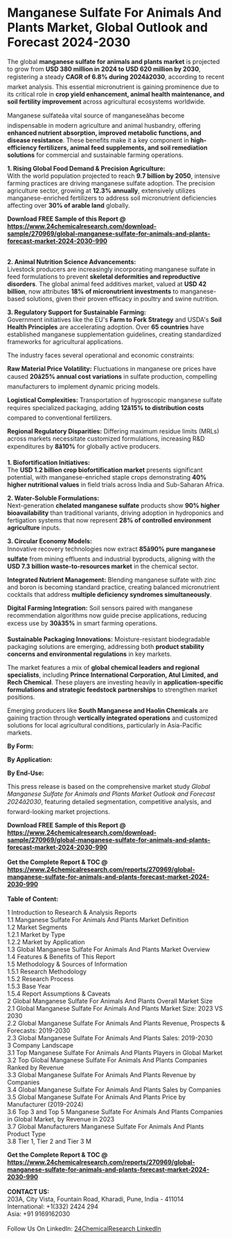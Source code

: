 <h1>Manganese Sulfate For Animals And Plants Market, Global Outlook and Forecast 2024-2030</h1><p>The global <strong>manganese sulfate for animals and plants market</strong> is projected to grow from <strong>USD 380 million in 2024 to USD 620 million by 2030</strong>, registering a steady <strong>CAGR of 6.8% during 2024â2030</strong>, according to recent market analysis. This essential micronutrient is gaining prominence due to its critical role in <strong>crop yield enhancement, animal health maintenance, and soil fertility improvement</strong> across agricultural ecosystems worldwide.</p><p>Manganese sulfateâa vital source of manganeseâhas become indispensable in modern agriculture and animal husbandry, offering <strong>enhanced nutrient absorption, improved metabolic functions, and disease resistance</strong>. These benefits make it a key component in <strong>high-efficiency fertilizers, animal feed supplements, and soil remediation solutions</strong> for commercial and sustainable farming operations.</p><p><strong>1. Rising Global Food Demand &amp; Precision Agriculture:</strong><br>
With the world population projected to reach <strong>9.7 billion by 2050</strong>, intensive farming practices are driving manganese sulfate adoption. The precision agriculture sector, growing at <strong>12.3% annually</strong>, extensively utilizes manganese-enriched fertilizers to address soil micronutrient deficiencies affecting over <strong>30% of arable land</strong> globally.</p><div><b>Download FREE Sample of this Report @ 
            <a href="https://www.24chemicalresearch.com/download-sample/270969/global-manganese-sulfate-for-animals-and-plants-forecast-market-2024-2030-990">
            https://www.24chemicalresearch.com/download-sample/270969/global-manganese-sulfate-for-animals-and-plants-forecast-market-2024-2030-990</a></b></div><br><p><strong>2. Animal Nutrition Science Advancements:</strong><br>
Livestock producers are increasingly incorporating manganese sulfate in feed formulations to prevent <strong>skeletal deformities and reproductive disorders</strong>. The global animal feed additives market, valued at <strong>USD 42 billion</strong>, now attributes <strong>18% of micronutrient investments</strong> to manganese-based solutions, given their proven efficacy in poultry and swine nutrition.</p><p><strong>3. Regulatory Support for Sustainable Farming:</strong><br>
Government initiatives like the EU's <strong>Farm to Fork Strategy</strong> and USDA's <strong>Soil Health Principles</strong> are accelerating adoption. Over <strong>65 countries</strong> have established manganese supplementation guidelines, creating standardized frameworks for agricultural applications.</p><p>The industry faces several operational and economic constraints:</p><p><strong>Raw Material Price Volatility:</strong> Fluctuations in manganese ore prices have caused <strong>20â25% annual cost variations</strong> in sulfate production, compelling manufacturers to implement dynamic pricing models.</p><p><strong>Logistical Complexities:</strong> Transportation of hygroscopic manganese sulfate requires specialized packaging, adding <strong>12â15% to distribution costs</strong> compared to conventional fertilizers.</p><p><strong>Regional Regulatory Disparities:</strong> Differing maximum residue limits (MRLs) across markets necessitate customized formulations, increasing R&amp;D expenditures by <strong>8â10%</strong> for globally active producers.</p><p><strong>1. Biofortification Initiatives:</strong><br>
The <strong>USD 1.2 billion crop biofortification market</strong> presents significant potential, with manganese-enriched staple crops demonstrating <strong>40% higher nutritional values</strong> in field trials across India and Sub-Saharan Africa.</p><p><strong>2. Water-Soluble Formulations:</strong><br>
Next-generation <strong>chelated manganese sulfate</strong> products show <strong>90% higher bioavailability</strong> than traditional variants, driving adoption in hydroponics and fertigation systems that now represent <strong>28% of controlled environment agriculture</strong> inputs.</p><p><strong>3. Circular Economy Models:</strong><br>
Innovative recovery technologies now extract <strong>85â90% pure manganese sulfate</strong> from mining effluents and industrial byproducts, aligning with the <strong>USD 7.3 billion waste-to-resources market</strong> in the chemical sector.</p><p><strong>Integrated Nutrient Management:</strong> Blending manganese sulfate with zinc and boron is becoming standard practice, creating balanced micronutrient cocktails that address <strong>multiple deficiency syndromes simultaneously</strong>.</p><p><strong>Digital Farming Integration:</strong> Soil sensors paired with manganese recommendation algorithms now guide precise applications, reducing excess use by <strong>30â35%</strong> in smart farming operations.</p><p><strong>Sustainable Packaging Innovations:</strong> Moisture-resistant biodegradable packaging solutions are emerging, addressing both <strong>product stability concerns and environmental regulations</strong> in key markets.</p><p>The market features a mix of <strong>global chemical leaders and regional specialists</strong>, including <strong>Prince International Corporation, Atul Limited, and Rech Chemical</strong>. These players are investing heavily in <strong>application-specific formulations and strategic feedstock partnerships</strong> to strengthen market positions.</p><p>Emerging producers like <strong>South Manganese and Haolin Chemicals</strong> are gaining traction through <strong>vertically integrated operations</strong> and customized solutions for local agricultural conditions, particularly in Asia-Pacific markets.</p><p><strong>By Form:</strong></p><p><strong>By Application:</strong></p><p><strong>By End-Use:</strong></p><p>This press release is based on the comprehensive market study <em>Global Manganese Sulfate for Animals and Plants Market Outlook and Forecast 2024â2030</em>, featuring detailed segmentation, competitive analysis, and forward-looking market projections.</p><div><b>Download FREE Sample of this Report @ 
            <a href="https://www.24chemicalresearch.com/download-sample/270969/global-manganese-sulfate-for-animals-and-plants-forecast-market-2024-2030-990">
            https://www.24chemicalresearch.com/download-sample/270969/global-manganese-sulfate-for-animals-and-plants-forecast-market-2024-2030-990</a></b></div><br><div><b>Get the Complete Report & TOC @ 
            <a href="https://www.24chemicalresearch.com/reports/270969/global-manganese-sulfate-for-animals-and-plants-forecast-market-2024-2030-990">
            https://www.24chemicalresearch.com/reports/270969/global-manganese-sulfate-for-animals-and-plants-forecast-market-2024-2030-990</a></b></div><br>
            <b>Table of Content:</b><p>1 Introduction to Research & Analysis Reports<br />
    1.1 Manganese Sulfate For Animals And Plants Market Definition<br />
    1.2 Market Segments<br />
        1.2.1 Market by Type<br />
        1.2.2 Market by Application<br />
    1.3 Global Manganese Sulfate For Animals And Plants Market Overview<br />
    1.4 Features & Benefits of This Report<br />
    1.5 Methodology & Sources of Information<br />
        1.5.1 Research Methodology<br />
        1.5.2 Research Process<br />
        1.5.3 Base Year<br />
        1.5.4 Report Assumptions & Caveats<br />
2 Global Manganese Sulfate For Animals And Plants Overall Market Size<br />
    2.1 Global Manganese Sulfate For Animals And Plants Market Size: 2023 VS 2030<br />
    2.2 Global Manganese Sulfate For Animals And Plants Revenue, Prospects & Forecasts: 2019-2030<br />
    2.3 Global Manganese Sulfate For Animals And Plants Sales: 2019-2030<br />
3 Company Landscape<br />
    3.1 Top Manganese Sulfate For Animals And Plants Players in Global Market<br />
    3.2 Top Global Manganese Sulfate For Animals And Plants Companies Ranked by Revenue<br />
    3.3 Global Manganese Sulfate For Animals And Plants Revenue by Companies<br />
    3.4 Global Manganese Sulfate For Animals And Plants Sales by Companies<br />
    3.5 Global Manganese Sulfate For Animals And Plants Price by Manufacturer (2019-2024)<br />
    3.6 Top 3 and Top 5 Manganese Sulfate For Animals And Plants Companies in Global Market, by Revenue in 2023<br />
    3.7 Global Manufacturers Manganese Sulfate For Animals And Plants Product Type<br />
    3.8 Tier 1, Tier 2 and Tier 3 M</p><div><b>Get the Complete Report & TOC @ 
            <a href="https://www.24chemicalresearch.com/reports/270969/global-manganese-sulfate-for-animals-and-plants-forecast-market-2024-2030-990">
            https://www.24chemicalresearch.com/reports/270969/global-manganese-sulfate-for-animals-and-plants-forecast-market-2024-2030-990</a></b></div><br><b>CONTACT US:</b><br>
            203A, City Vista, Fountain Road, Kharadi, Pune, India - 411014<br>
            International: +1(332) 2424 294<br>
            Asia: +91 9169162030 <br><br>
            Follow Us On LinkedIn: <a href="https://www.linkedin.com/company/24chemicalresearch/">24ChemicalResearch LinkedIn</a>